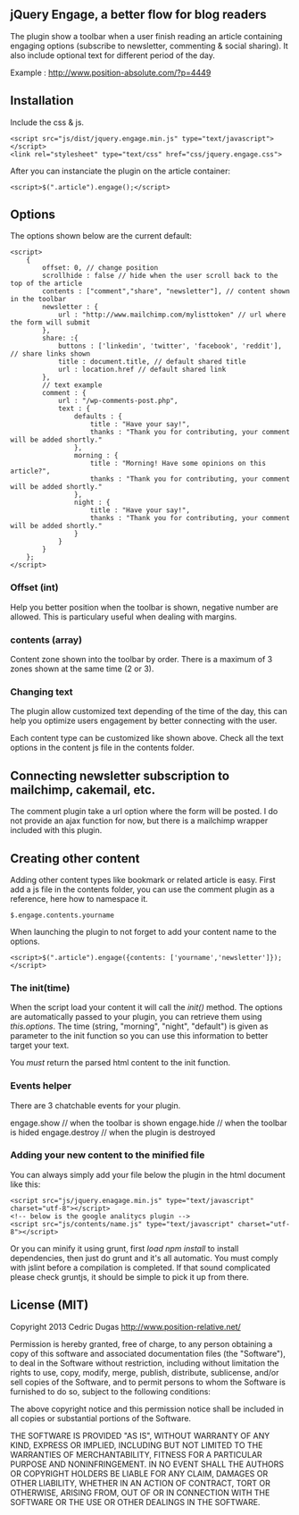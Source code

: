 ## jQuery Engage, a better flow for blog readers

The plugin show a toolbar when a user finish reading an article containing engaging options (subscribe to newsletter, commenting & social sharing). It also include optional text for different period of the day.

Example : http://www.position-absolute.com/?p=4449


## Installation

Include the css & js.

	<script src="js/dist/jquery.engage.min.js" type="text/javascript"></script>
	<link rel="stylesheet" type="text/css" href="css/jquery.engage.css">


After you can instanciate the plugin on the article container:

	<script>$(".article").engage();</script>


## Options
The options shown below are the current default:

	<script>
		{
            offset: 0, // change position
            scrollhide : false // hide when the user scroll back to the top of the article
            contents : ["comment","share", "newsletter"], // content shown in the toolbar
            newsletter : {
            	url : "http://www.mailchimp.com/mylisttoken" // url where the form will submit
            },
            share: :{
            	buttons : ['linkedin', 'twitter', 'facebook', 'reddit'], // share links shown
            	title : document.title, // default shared title
            	url : location.href // default shared link
            },
            // text example
            comment : {
            	url : "/wp-comments-post.php",
	            text : {
		            defaults : {
		                title : "Have your say!",
		                thanks : "Thank you for contributing, your comment will be added shortly."
		            },
		            morning : {
		                title : "Morning! Have some opinions on this article?",
		                thanks : "Thank you for contributing, your comment will be added shortly."
		            },
		            night : {
		                title : "Have your say!",
		                thanks : "Thank you for contributing, your comment will be added shortly."
		            }
		        }
		    }
        };
	</script>

### Offset (int)

Help you better position when the toolbar is shown, negative number are allowed. This is particulary useful when dealing with margins.


### contents (array)

Content zone shown into the toolbar by order. There is a maximum of 3 zones shown at the same time (2 or 3).  



### Changing text

The plugin allow customized text depending of the time of the day, this can help you optimize users engagement by better connecting with the user.

Each content type can be customized like shown above. Check all the text options in the content js file in the contents folder.

## Connecting newsletter subscription to mailchimp, cakemail, etc.

The comment plugin take a url option where the form will be posted. I do not provide an ajax function for now, but there is a mailchimp wrapper included with this plugin.

## Creating other content

Adding other content types like bookmark or related article is easy. First add a js file in the contents folder, you can use the comment plugin as a reference, here how to namespace it.

	$.engage.contents.yourname


When launching the plugin to not forget to add your content name to the options.

	<script>$(".article").engage({contents: ['yourname','newsletter']});</script>

### The init(time)

When the script load your content it will call the *init()* method.  The options are automatically passed to your plugin, you can retrieve them using *this.options*. The time (string, "morning", "night", "default") is given as parameter to the init function so you can use this information to better target your text.

You *must* return the parsed html content to the init function.

### Events helper

There are 3 chatchable events for your plugin.

engage.show // when the toolbar is shown
engage.hide // when the toolbar is hided
engage.destroy // when the plugin is destroyed

### Adding your new content to the minified file

You can always simply add your file below the plugin in the html document like this:

	<script src="js/jquery.enagage.min.js" type="text/javascript" charset="utf-8"></script>
	<!-- below is the google analitycs plugin -->
	<script src="js/contents/name.js" type="text/javascript" charset="utf-8"></script>

Or you can minify it using grunt, first *load npm install* to install dependencies, then just do grunt and it's all automatic. You must comply with jslint before a compilation is completed. If that sound complicated please check gruntjs, it should be simple to pick it up from there.


## License (MIT)

Copyright 2013 Cedric Dugas
http://www.position-relative.net/

Permission is hereby granted, free of charge, to any person obtaining
a copy of this software and associated documentation files (the
"Software"), to deal in the Software without restriction, including
without limitation the rights to use, copy, modify, merge, publish,
distribute, sublicense, and/or sell copies of the Software, and to
permit persons to whom the Software is furnished to do so, subject to
the following conditions:

The above copyright notice and this permission notice shall be
included in all copies or substantial portions of the Software.

THE SOFTWARE IS PROVIDED "AS IS", WITHOUT WARRANTY OF ANY KIND,
EXPRESS OR IMPLIED, INCLUDING BUT NOT LIMITED TO THE WARRANTIES OF
MERCHANTABILITY, FITNESS FOR A PARTICULAR PURPOSE AND
NONINFRINGEMENT. IN NO EVENT SHALL THE AUTHORS OR COPYRIGHT HOLDERS BE
LIABLE FOR ANY CLAIM, DAMAGES OR OTHER LIABILITY, WHETHER IN AN ACTION
OF CONTRACT, TORT OR OTHERWISE, ARISING FROM, OUT OF OR IN CONNECTION
WITH THE SOFTWARE OR THE USE OR OTHER DEALINGS IN THE SOFTWARE.